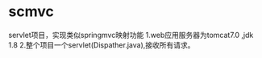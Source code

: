 # scmvc
servlet项目，实现类似springmvc映射功能
1.web应用服务器为tomcat7.0 ,jdk 1.8
2.整个项目一个servlet(Dispather.java),接收所有请求。
